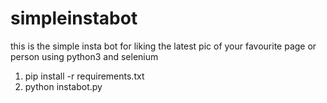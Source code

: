 # simpleinstabot
this is the simple insta bot for liking the latest pic of your favourite page or person using python3 and selenium

1. pip install -r requirements.txt
2. python instabot.py


